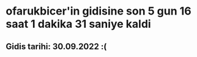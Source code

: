 # ofarukbicer'in gidisine son 5 gun 16 saat 1 dakika 31 saniye kaldi

## Gidis tarihi: 30.09.2022 :(